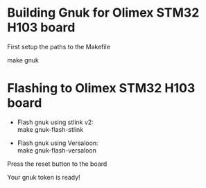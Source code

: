 Building Gnuk for Olimex STM32 H103 board
==========
First setup the paths to the Makefile

make gnuk

Flashing to Olimex STM32 H103 board
==========

* Flash gnuk using stlink v2:  
  make gnuk-flash-stlink

* Flash gnuk using Versaloon:  
  make gnuk-flash-versaloon

Press the reset button to the board

Your gnuk token is ready!

